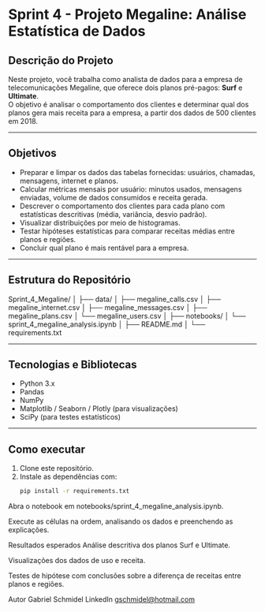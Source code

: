 # Sprint 4 - Projeto Megaline: Análise Estatística de Dados

## Descrição do Projeto

Neste projeto, você trabalha como analista de dados para a empresa de telecomunicações Megaline, que oferece dois planos pré-pagos: **Surf** e **Ultimate**.  
O objetivo é analisar o comportamento dos clientes e determinar qual dos planos gera mais receita para a empresa, a partir dos dados de 500 clientes em 2018.

---

## Objetivos

- Preparar e limpar os dados das tabelas fornecidas: usuários, chamadas, mensagens, internet e planos.  
- Calcular métricas mensais por usuário: minutos usados, mensagens enviadas, volume de dados consumidos e receita gerada.  
- Descrever o comportamento dos clientes para cada plano com estatísticas descritivas (média, variância, desvio padrão).  
- Visualizar distribuições por meio de histogramas.  
- Testar hipóteses estatísticas para comparar receitas médias entre planos e regiões.  
- Concluir qual plano é mais rentável para a empresa.

---

## Estrutura do Repositório

Sprint_4_Megaline/
│
├── data/
│ ├── megaline_calls.csv
│ ├── megaline_internet.csv
│ ├── megaline_messages.csv
│ ├── megaline_plans.csv
│ └── megaline_users.csv
│
├── notebooks/
│ └── sprint_4_megaline_analysis.ipynb
│
├── README.md
│
└── requirements.txt

---

## Tecnologias e Bibliotecas

- Python 3.x  
- Pandas  
- NumPy  
- Matplotlib / Seaborn / Plotly (para visualizações)  
- SciPy (para testes estatísticos)  

---

## Como executar

1. Clone este repositório.  
2. Instale as dependências com:  
   ```bash
   pip install -r requirements.txt

Abra o notebook em notebooks/sprint_4_megaline_analysis.ipynb.

Execute as células na ordem, analisando os dados e preenchendo as explicações.

Resultados esperados
Análise descritiva dos planos Surf e Ultimate.

Visualizações dos dados de uso e receita.

Testes de hipótese com conclusões sobre a diferença de receitas entre planos e regiões.

Autor
Gabriel Schmidel 
LinkedIn
gschmidel@hotmail.com